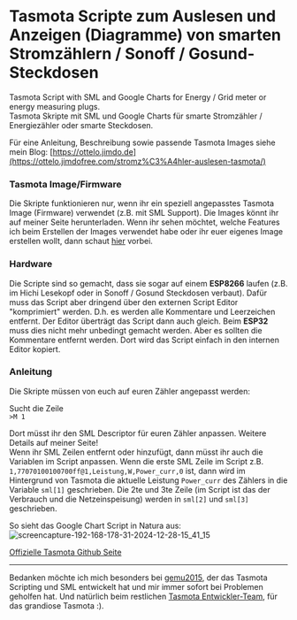 # Tasmota Scripte zum Auslesen und Anzeigen (Diagramme) von smarten Stromzählern / Sonoff / Gosund-Steckdosen
Tasmota Script with SML and Google Charts for Energy / Grid meter or energy measuring plugs.  
Tasmota Skripte mit SML und Google Charts für smarte Stromzähler / Energiezähler oder smarte Steckdosen.  

Für eine Anleitung, Beschreibung sowie passende Tasmota Images siehe mein Blog:
[https://ottelo.jimdo.de](https://ottelo.jimdofree.com/stromz%C3%A4hler-auslesen-tasmota/)

### Tasmota Image/Firmware
Die Skripte funktionieren nur, wenn ihr ein speziell angepasstes Tasmota Image (Firmware) verwendet (z.B. mit SML Support). Die Images könnt ihr auf meiner Seite herunterladen. Wenn ihr sehen möchtet, welche Features ich beim Erstellen der Images verwendet habe oder ihr euer eigenes Image erstellen wollt, dann schaut [hier](https://github.com/ottelo9/tasmota-sml-images) vorbei.

### Hardware
Die Scripte sind so gemacht, dass sie sogar auf einem **ESP8266** laufen (z.B. im Hichi Lesekopf oder in Sonoff / Gosund Steckdosen verbaut). Dafür muss das Script aber dringend über den externen Script Editor "komprimiert" werden. D.h. es werden alle Kommentare und Leerzeichen entfernt. Der Editor überträgt das Script dann auch gleich. Beim **ESP32** muss dies nicht mehr unbedingt gemacht werden. Aber es sollten die Kommentare entfernt werden. Dort wird das Script einfach in den internen Editor kopiert.

### Anleitung
Die Skripte müssen von euch auf euren Zähler angepasst werden:  

Sucht die Zeile  
`>M 1`

Dort müsst ihr den SML Descriptor für euren Zähler anpassen. Weitere Details auf meiner Seite!  
Wenn ihr SML Zeilen entfernt oder hinzufügt, dann müsst ihr auch die Variablen im Script anpassen. Wenn die erste SML Zeile im Script z.B. `1,77070100100700ff@1,Leistung,W,Power_curr,0` ist, dann wird im Hintergrund von Tasmota die aktuelle Leistung `Power_curr` des Zählers in die Variable `sml[1]` geschrieben. Die 2te und 3te Zeile (im Script ist das der Verbrauch und die Netzeinspeisung) werden in `sml[2]` und `sml[3]` geschrieben.  

So sieht das Google Chart Script in Natura aus:  
![screencapture-192-168-178-31-2024-12-28-15_41_15](https://github.com/user-attachments/assets/cc1d8a8f-62c9-4609-839c-d90ff3d4c089)

[Offizielle Tasmota Github Seite](https://github.com/arendst/Tasmota)

------------------
Bedanken möchte ich mich besonders bei [gemu2015](https://github.com/gemu2015), der das Tasmota Scripting und SML entwickelt hat und mir immer sofort bei Problemen geholfen hat. Und natürlich beim restlichen [Tasmota Entwickler-Team](https://tasmota.github.io/docs/About/), für das grandiose Tasmota :).
